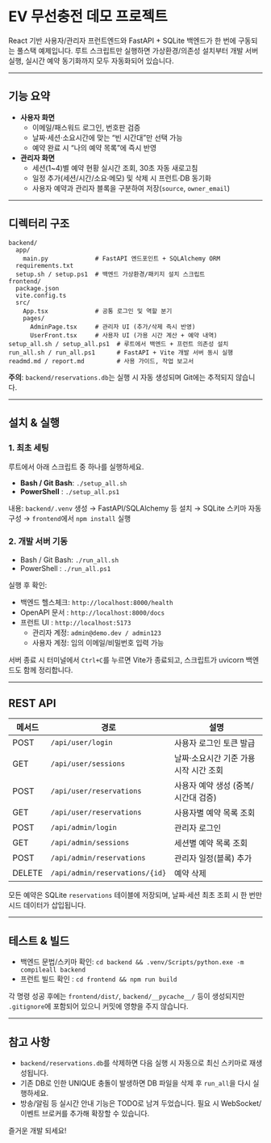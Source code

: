 # EV 무선충전 데모 프로젝트

React 기반 사용자/관리자 프런트엔드와 FastAPI + SQLite 백엔드가 한 번에 구동되는 풀스택 예제입니다. 루트 스크립트만 실행하면 가상환경/의존성 설치부터 개발 서버 실행, 실시간 예약 동기화까지 모두 자동화되어 있습니다.

---

## 기능 요약
- **사용자 화면**
  - 이메일/패스워드 로그인, 번호판 검증
  - 날짜·세션·소요시간에 맞는 “빈 시간대”만 선택 가능
  - 예약 완료 시 “나의 예약 목록”에 즉시 반영
- **관리자 화면**
  - 세션(1~4)별 예약 현황 실시간 조회, 30초 자동 새로고침
  - 일정 추가(세션/시간/소요·메모) 및 삭제 시 프런트·DB 동기화
  - 사용자 예약과 관리자 블록을 구분하여 저장(`source`, `owner_email`)

---

## 디렉터리 구조
```
backend/
  app/
    main.py             # FastAPI 엔드포인트 + SQLAlchemy ORM
  requirements.txt
  setup.sh / setup.ps1  # 백엔드 가상환경/패키지 설치 스크립트
frontend/
  package.json
  vite.config.ts
  src/
    App.tsx             # 공통 로그인 및 역할 분기
    pages/
      AdminPage.tsx     # 관리자 UI (추가/삭제 즉시 반영)
      UserFront.tsx     # 사용자 UI (가용 시간 계산 + 예약 내역)
setup_all.sh / setup_all.ps1  # 루트에서 백엔드 + 프런트 의존성 설치
run_all.sh / run_all.ps1      # FastAPI + Vite 개발 서버 동시 실행
readmd.md / report.md         # 사용 가이드, 작업 보고서
```
**주의**: `backend/reservations.db`는 실행 시 자동 생성되며 Git에는 추적되지 않습니다.

---

## 설치 & 실행
### 1. 최초 세팅
루트에서 아래 스크립트 중 하나를 실행하세요.
- **Bash / Git Bash**: `./setup_all.sh`
- **PowerShell**   : `./setup_all.ps1`

내용: `backend/.venv` 생성 → FastAPI/SQLAlchemy 등 설치 → SQLite 스키마 자동 구성 → `frontend`에서 `npm install` 실행

### 2. 개발 서버 기동
- Bash / Git Bash: `./run_all.sh`
- PowerShell   : `./run_all.ps1`

실행 후 확인:
- 백엔드 헬스체크: `http://localhost:8000/health`
- OpenAPI 문서  : `http://localhost:8000/docs`
- 프런트 UI    : `http://localhost:5173`
  - 관리자 계정: `admin@demo.dev / admin123`
  - 사용자 계정: 임의 이메일/비밀번호 입력 가능

서버 종료 시 터미널에서 `Ctrl+C`를 누르면 Vite가 종료되고, 스크립트가 uvicorn 백엔드도 함께 정리합니다.

---

## REST API
| 메서드 | 경로 | 설명 |
| --- | --- | --- |
| POST | `/api/user/login` | 사용자 로그인 토큰 발급 |
| GET  | `/api/user/sessions` | 날짜·소요시간 기준 가용 시작 시간 조회 |
| POST | `/api/user/reservations` | 사용자 예약 생성 (중복/시간대 검증) |
| GET  | `/api/user/reservations` | 사용자별 예약 목록 조회 |
| POST | `/api/admin/login` | 관리자 로그인 |
| GET  | `/api/admin/sessions` | 세션별 예약 목록 조회 |
| POST | `/api/admin/reservations` | 관리자 일정(블록) 추가 |
| DELETE | `/api/admin/reservations/{id}` | 예약 삭제 |

모든 예약은 SQLite `reservations` 테이블에 저장되며, 날짜·세션 최초 조회 시 한 번만 시드 데이터가 삽입됩니다.

---

## 테스트 & 빌드
- 백엔드 문법/스키마 확인: `cd backend && .venv/Scripts/python.exe -m compileall backend`
- 프런트 빌드 확인      : `cd frontend && npm run build`

각 명령 성공 후에는 `frontend/dist/`, `backend/__pycache__/` 등이 생성되지만 `.gitignore`에 포함되어 있으니 커밋에 영향을 주지 않습니다.

---

## 참고 사항
- `backend/reservations.db`를 삭제하면 다음 실행 시 자동으로 최신 스키마로 재생성됩니다.
- 기존 DB로 인한 UNIQUE 충돌이 발생하면 DB 파일을 삭제 후 `run_all`을 다시 실행하세요.
- 방송/알림 등 실시간 안내 기능은 TODO로 남겨 두었습니다. 필요 시 WebSocket/이벤트 브로커를 추가해 확장할 수 있습니다.

즐거운 개발 되세요!
